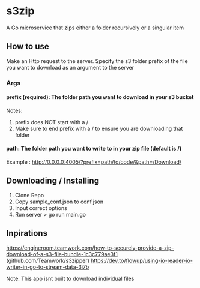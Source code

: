 # s3zip
A Go microservice that zips either a folder recursively or a singular item 


## How to use
Make an Http request to the server. Specify the s3 folder prefix of the file you want to download as an argument to the server

### Args
#### prefix (required): The folder path you want to download in your s3 bucket
Notes: 
1. prefix does NOT start with a /
2. Make sure to end prefix with a / to ensure you are downloading that folder

#### path: The folder path you want to write to in your zip file (default is /)

Example : http://0.0.0.0:4005/?prefix=path/to/code/&path=/Download/

## Downloading / Installing
1. Clone Repo
2. Copy sample_conf.json to conf.json
3. Input correct options
4. Run server > go run main.go

## Inpirations 
https://engineroom.teamwork.com/how-to-securely-provide-a-zip-download-of-a-s3-file-bundle-1c3c779ae3f1 (github.com/Teamwork/s3zipper)
https://dev.to/flowup/using-io-reader-io-writer-in-go-to-stream-data-3i7b

Note: This app isnt built to download individual files
